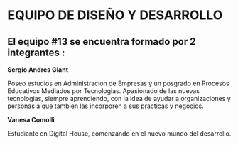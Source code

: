 # EQUIPO DE DISEÑO Y DESARROLLO

## El equipo #13 se encuentra formado por 2 integrantes :

**Sergio Andres Glant**

Poseo estudios en Administracion de Empresas y un posgrado en  Procesos Educativos Mediados por Tecnologias.
Apasionado de las nuevas tecnologias, siempre aprendiendo, con la idea de ayudar a organizaciones y personas a que tambien las incorporen a sus practicas y negocios.

**Vanesa Comolli**

Estudiante en Digital House, comenzando en el nuevo mundo del desarrollo. 
